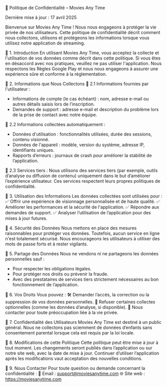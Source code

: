 📜 Politique de Confidentialité – Movies Any Time

Dernière mise à jour : 17 avril 2025

Bienvenue sur Movies Any Time ! Nous nous engageons à protéger la vie privée de nos utilisateurs. Cette politique de confidentialité décrit comment nous collectons, utilisons et protégeons les informations lorsque vous utilisez notre application de streaming.

🔹 1. Introduction
En utilisant Movies Any Time, vous acceptez la collecte et l'utilisation de vos données comme décrit dans cette politique. Si vous êtes en désaccord avec nos pratiques, veuillez ne pas utiliser l'application. Nous respectons les Règles Google Play et nous nous engageons à assurer une expérience sûre et conforme à la réglementation.

🔹 2. Informations que Nous Collectons
📌 2.1 Informations fournies par l'utilisateur :
- Informations de compte (le cas échéant) : nom, adresse e-mail ou autres détails saisis lors de l’inscription.
- Demandes de support : adresse e-mail et description du problème lors de la prise de contact avec notre équipe.

📌 2.2 Informations collectées automatiquement :
- Données d'utilisation : fonctionnalités utilisées, durée des sessions, contenu visionné.
- Données de l'appareil : modèle, version du système, adresse IP, identifiants uniques.
- Rapports d’erreurs : journaux de crash pour améliorer la stabilité de l’application.

📌 2.3 Services tiers :
Nous utilisons des services tiers (par exemple, outils d’analyse ou diffusion de contenu) uniquement dans le but d’améliorer l’expérience utilisateur. Ces services respectent leurs propres politiques de confidentialité.

🔹 3. Utilisation des Informations
Les données collectées sont utilisées pour :
✅ Offrir une expérience de visionnage personnalisée et de haute qualité.
✅ Améliorer les performances et la sécurité de l'application.
✅ Répondre aux demandes de support.
✅ Analyser l’utilisation de l’application pour des mises à jour futures.

🔹 4. Sécurité des Données
Nous mettons en place des mesures raisonnables pour protéger vos données. Toutefois, aucun service en ligne n'est totalement sécurisé. Nous encourageons les utilisateurs à utiliser des mots de passe forts et à rester vigilants.

🔹 5. Partage des Données
Nous ne vendons ni ne partageons les données personnelles sauf :
- Pour respecter les obligations légales.
- Pour protéger nos droits ou prévenir la fraude.
- Avec des prestataires de services tiers strictement nécessaires au bon fonctionnement de l’application.

🔹 6. Vos Droits
Vous pouvez :
🛠 Demander l’accès, la correction ou la suppression de vos données personnelles.
🚫 Refuser certaines collectes optionnelles (comme les données d’analyse, si disponible).
📩 Nous contacter pour toute préoccupation liée à la vie privée.

🔹 7. Confidentialité des Utilisateurs
Movies Any Time est destiné à un public général. Nous ne collectons pas sciemment de données d’enfants sans consentement parental lorsque cela est requis par la loi locale.

🔹 8. Modifications de cette Politique
Cette politique peut être mise à jour à tout moment. Les changements seront publiés dans l’application ou sur notre site web, avec la date de mise à jour. Continuer d’utiliser l’application après les modifications vaut acceptation des nouvelles conditions.

🔹 9. Nous Contacter
Pour toute question ou demande concernant la confidentialité :
📧 Email : support@moviesanytime.com
🌐 Site web : https://moviesanytime.com
